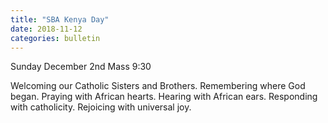 ```yaml
---
title: "SBA Kenya Day"
date: 2018-11-12
categories: bulletin
---
```


Sunday December 2nd
Mass 9:30

Welcoming our Catholic Sisters and Brothers. Remembering where God began.
Praying with African hearts.
Hearing with African ears.
Responding with catholicity.
Rejoicing with universal joy.

